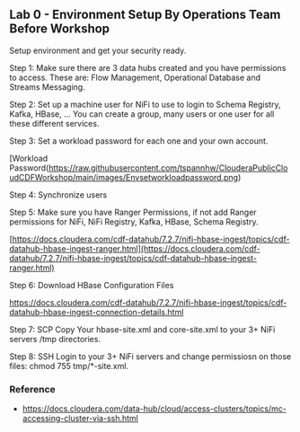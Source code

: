 ## Lab 0 - Environment Setup By Operations Team Before Workshop

Setup environment and get your security ready.

Step 1:  Make sure there are 3 data hubs created and you have permissions to access.   These are:   Flow Management, Operational Database and Streams Messaging.

Step 2:  Set up a machine user for NiFi to use to login to Schema Registry, Kafka, HBase, ...   You can create a group, many users or one user for all these different services.

Step 3:  Set a workload password for each one and your own account.

[Workload Password(https://raw.githubusercontent.com/tspannhw/ClouderaPublicCloudCDFWorkshop/main/images/Envsetworkloadpassword.png)

Step 4:  Synchronize users

Step 5:  Make sure you have Ranger Permissions, if not add Ranger permissions for NiFi, NiFi Registry, Kafka, HBase, Schema Registry.

[https://docs.cloudera.com/cdf-datahub/7.2.7/nifi-hbase-ingest/topics/cdf-datahub-hbase-ingest-ranger.html](https://docs.cloudera.com/cdf-datahub/7.2.7/nifi-hbase-ingest/topics/cdf-datahub-hbase-ingest-ranger.html)

Step 6:  Download HBase Configuration Files

https://docs.cloudera.com/cdf-datahub/7.2.7/nifi-hbase-ingest/topics/cdf-datahub-hbase-ingest-connection-details.html

Step 7:  SCP Copy Your hbase-site.xml and core-site.xml to your 3+ NiFi servers /tmp directories.

Step 8:  SSH Login to your 3+ NiFi servers and change permissiosn on those files:   chmod 755 tmp/*-site.xml.

### Reference

* https://docs.cloudera.com/data-hub/cloud/access-clusters/topics/mc-accessing-cluster-via-ssh.html
